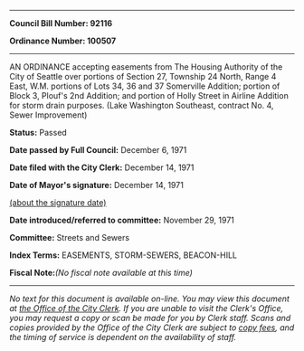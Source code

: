 

********

**Council Bill Number: 92116**
   
**Ordinance Number: 100507**
********

 AN ORDINANCE accepting easements from The Housing Authority of the City of Seattle over portions of Section 27, Township 24 North, Range 4 East, W.M. portions of Lots 34, 36 and 37 Somerville Addition; portion of Block 3, Plouf's 2nd Addition; and portion of Holly Street in Airline Addition for storm drain purposes. (Lake Washington Southeast, contract No. 4, Sewer Improvement)

**Status:** Passed
   
**Date passed by Full Council:** December 6, 1971
   
**Date filed with the City Clerk:** December 14, 1971
   
**Date of Mayor's signature:** December 14, 1971
   
[(about the signature date)](/~public/approvaldate.htm)
   
   
   
**Date introduced/referred to committee:** November 29, 1971
   
**Committee:** Streets and Sewers
   
   
**Index Terms:** EASEMENTS, STORM-SEWERS, BEACON-HILL

**Fiscal Note:**_(No fiscal note available at this time)_
********

_No text for this document is available on-line. You may view this document at [the Office of the City Clerk](http://www.seattle.gov/leg/clerk/contactUs.htm). If you are unable to visit the Clerk's Office, you may request a copy or scan be made for you by Clerk staff. Scans and copies provided by the Office of the City Clerk are subject to [copy fees](http://clerk.seattle.gov/~public/clerkfees.htm), and the timing of service is dependent on the availability of staff._

